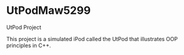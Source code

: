 # UtPodMaw5299
UtPod Project

This project is a simulated iPod called the UtPod that illustrates OOP principles in C++.

